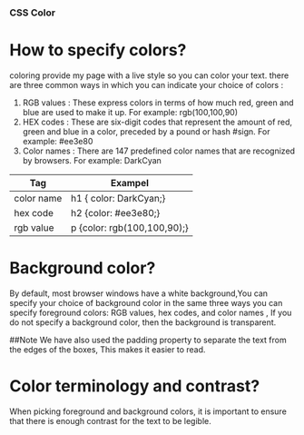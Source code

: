 ### CSS Color


# How to specify colors?
coloring provide my page with a live style so you can color your text.
there are three common ways in which you can indicate your choice of colors :

1. RGB values : These express colors in terms of how much red, green and blue are used to make it up. For example: rgb(100,100,90)
2. HEX codes : These are six-digit codes that represent the amount of red, green and blue in a color, preceded by a pound or hash #sign. For example: #ee3e80
3. Color names : There are 147 predefined color names that are recognized by browsers. For example: DarkCyan

Tag  | Exampel
---- | ----
color name | h1 { color: DarkCyan;}
hex code | h2 {color: #ee3e80;}
rgb value | p {color: rgb(100,100,90);}

# Background color?
By default, most browser windows have a white background,You can specify your choice of background color in the same three ways you can specify foreground colors: RGB values, hex codes, and color names , If you do not specify a background color, then the background is transparent. 

##Note 
We have also used the padding property to separate the text from the edges of the boxes, This makes it easier to read.


# Color terminology and contrast?
When picking foreground and background colors, it is important to ensure that there is enough contrast for the text to be legible.

